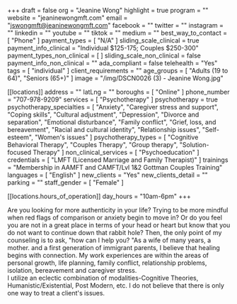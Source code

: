 +++
draft = false
org = "Jeanine Wong"
highlight = true
program = ""
website = "jeaninewongmft.com"
email = "jswongmft@jeaninewongmft.com"
facebook = ""
twitter = ""
instagram = ""
linkedin = ""
youtube = ""
tiktok = ""
medium = ""
best_way_to_contact = [ "Phone" ]
payment_types = [ "N/A" ]
sliding_scale_clinical = true
payment_info_clinical = "Individual $125-175; Couples $250-300"
payment_types_non_clinical = [ ]
sliding_scale_non_clinical = false
payment_info_non_clinical = ""
ada_compliant = false
telehealth = "Yes"
tags = [ "individual" ]
client_requirements = ""
age_groups = [ "Adults (19 to 64)", "Seniors (65+)" ]
image = "/img/DSCN0026 (3) - Jeanine Wong.jpg"

[[locations]]
address = ""
latLng = ""
boroughs = [ "Online" ]
phone_number = "707-978-9209"
services = [ "Psychotherapy" ]
psychotherapy = true
psychotherapy_specialties = [
  "Anxiety",
  "Caregiver stress and support",
  "Coping skills",
  "Cultural adjustment",
  "Depression",
  "Divorce and separation",
  "Emotional disturbance",
  "Family conflict",
  "Grief, loss, and bereavement",
  "Racial and cultural identity",
  "Relationship issues",
  "Self-esteem",
  "Women's issues"
]
psychotherapy_types = [
  "Cognitive Behavioral Therapy",
  "Couples Therapy",
  "Group therapy",
  "Solution-focused Therapy"
]
non_clinical_services = [ "Psychoeducation" ]
credentials = [ "LMFT (Licensed Marriage and Family Therapist)" ]
trainings = "Membership in AAMFT and CAMFT/Lvl 1&2 Gottman Couples Training"
languages = [ "English" ]
new_clients = "Yes"
new_clients_detail = ""
parking = ""
staff_gender = [ "Female" ]

  [[locations.hours_of_operation]]
  day_hours = "10am-6pm"
+++

Are you looking for more authenticity in your life? Trying to be more mindful when red flags of comparison or anxiety begin to move in? Or do you feel you are not in a great place in terms of your head or heart but know that you do not want to continue down that rabbit hole?  Then,  the only point of my counseling is to ask, "how can I help you? "As a wife of many years, a mother. and a first generation of immigrant parents, I believe that healing begins with connection. My work experiences are within the areas of personal growth, life planning, family conflict, relationship problems, isolation, bereavement and caregiver stress. <br>
I utilize an eclectic combination of modalities-Cognitive Theories, Humanistic/Existential, Post Modern, etc. I do not believe that there is only one way to treat a client's issues.
